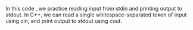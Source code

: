 In this code , we practice  reading input from stdin and printing output to stdout.
In C++, we can read a single whitespace-separated token of input using cin, and print output to stdout using cout. 
